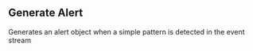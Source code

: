 ## Generate Alert



Generates an alert object when a simple pattern is detected in the event stream
